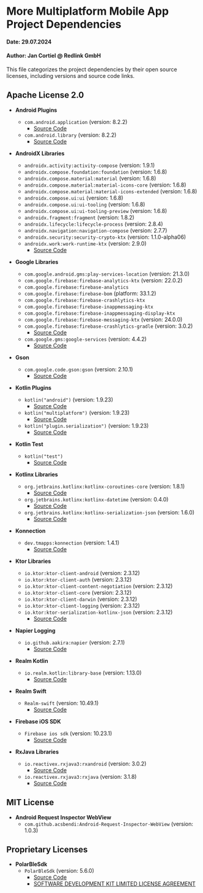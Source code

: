 # More Multiplatform Mobile App Project Dependencies

#### Date: 29.07.2024

#### Author: Jan Cortiel @ Redlink GmbH

This file categorizes the project dependencies by their open source licenses, including versions and
source code links.

## Apache License 2.0

- **Android Plugins**
    - `com.android.application` (version: 8.2.2)
        - [Source Code](https://developer.android.com/studio/releases/gradle-plugin)
    - `com.android.library` (version: 8.2.2)
        - [Source Code](https://developer.android.com/studio/releases/gradle-plugin)

- **AndroidX Libraries**
    - `androidx.activity:activity-compose` (version: 1.9.1)
    - `androidx.compose.foundation:foundation` (version: 1.6.8)
    - `androidx.compose.material:material` (version: 1.6.8)
    - `androidx.compose.material:material-icons-core` (version: 1.6.8)
    - `androidx.compose.material:material-icons-extended` (version: 1.6.8)
    - `androidx.compose.ui:ui` (version: 1.6.8)
    - `androidx.compose.ui:ui-tooling` (version: 1.6.8)
    - `androidx.compose.ui:ui-tooling-preview` (version: 1.6.8)
    - `androidx.fragment:fragment` (version: 1.8.2)
    - `androidx.lifecycle:lifecycle-process` (version: 2.8.4)
    - `androidx.navigation:navigation-compose` (version: 2.7.7)
    - `androidx.security:security-crypto-ktx` (version: 1.1.0-alpha06)
    - `androidx.work:work-runtime-ktx` (version: 2.9.0)
        - [Source Code](https://github.com/androidx/androidx)

- **Google Libraries**
    - `com.google.android.gms:play-services-location` (version: 21.3.0)
    - `com.google.firebase:firebase-analytics-ktx` (version: 22.0.2)
    - `com.google.firebase:firebase-analytics`
    - `com.google.firebase:firebase-bom` (platform: 33.1.2)
    - `com.google.firebase:firebase-crashlytics-ktx`
    - `com.google.firebase:firebase-inappmessaging-ktx`
    - `com.google.firebase:firebase-inappmessaging-display-ktx`
    - `com.google.firebase:firebase-messaging-ktx` (version: 24.0.0)
    - `com.google.firebase:firebase-crashlytics-gradle` (version: 3.0.2)
        - [Source Code](https://github.com/firebase/firebase-android-sdk)
    - `com.google.gms:google-services` (version: 4.4.2)
        - [Source Code](https://github.com/google/play-services-plugins)

- **Gson**
    - `com.google.code.gson:gson` (version: 2.10.1)
        - [Source Code](https://github.com/google/gson)

- **Kotlin Plugins**
    - `kotlin("android")` (version: 1.9.23)
        - [Source Code](https://github.com/JetBrains/kotlin)
    - `kotlin("multiplatform")` (version: 1.9.23)
        - [Source Code](https://github.com/JetBrains/kotlin)
    - `kotlin("plugin.serialization")` (version: 1.9.23)
        - [Source Code](https://github.com/Kotlin/kotlinx.serialization)

- **Kotlin Test**
    - `kotlin("test")`
        - [Source Code](https://github.com/JetBrains/kotlin)

- **Kotlinx Libraries**
    - `org.jetbrains.kotlinx:kotlinx-coroutines-core` (version: 1.8.1)
        - [Source Code](https://github.com/Kotlin/kotlinx.coroutines)
    - `org.jetbrains.kotlinx:kotlinx-datetime` (version: 0.4.0)
        - [Source Code](https://github.com/Kotlin/kotlinx-datetime)
    - `org.jetbrains.kotlinx:kotlinx-serialization-json` (version: 1.6.0)
        - [Source Code](https://github.com/Kotlin/kotlinx.serialization)

- **Konnection**
    - `dev.tmapps:konnection` (version: 1.4.1)
        - [Source Code](https://github.com/TM-Apps/konnection)

- **Ktor Libraries**
    - `io.ktor:ktor-client-android` (version: 2.3.12)
    - `io.ktor:ktor-client-auth` (version: 2.3.12)
    - `io.ktor:ktor-client-content-negotiation` (version: 2.3.12)
    - `io.ktor:ktor-client-core` (version: 2.3.12)
    - `io.ktor:ktor-client-darwin` (version: 2.3.12)
    - `io.ktor:ktor-client-logging` (version: 2.3.12)
    - `io.ktor:ktor-serialization-kotlinx-json` (version: 2.3.12)
        - [Source Code](https://github.com/ktorio/ktor)

- **Napier Logging**
    - `io.github.aakira:napier` (version: 2.7.1)
        - [Source Code](https://github.com/AAkira/Napier)

- **Realm Kotlin**
    - `io.realm.kotlin:library-base` (version: 1.13.0)
        - [Source Code](https://github.com/realm/realm-kotlin)

- **Realm Swift**
    - `Realm-swift` (version: 10.49.1)
        - [Source Code](https://github.com/realm/realm-swift)

- **Firebase iOS SDK**
    - `Firebase ios sdk` (version: 10.23.1)
        - [Source Code](https://github.com/firebase/firebase-ios-sdk)

- **RxJava Libraries**
    - `io.reactivex.rxjava3:rxandroid` (version: 3.0.2)
        - [Source Code](https://github.com/ReactiveX/RxAndroid)
    - `io.reactivex.rxjava3:rxjava` (version: 3.1.8)
        - [Source Code](https://github.com/ReactiveX/RxJava)

## MIT License

- **Android Request Inspector WebView**
    - `com.github.acsbendi:Android-Request-Inspector-WebView` (version: 1.0.3)

## Proprietary Licenses

- **PolarBleSdk**
    - `PolarBleSdk` (version: 5.6.0)
        - [Source Code](https://github.com/polarofficial/polar-ble-sdk)
        - [SOFTWARE DEVELOPMENT KIT LIMITED LICENSE AGREEMENT](https://github.com/polarofficial/polar-ble-sdk?tab=License-1-ov-file)